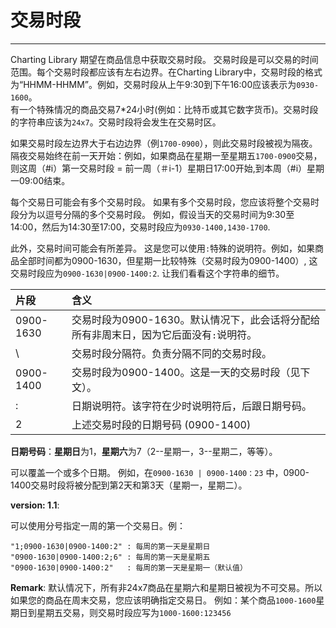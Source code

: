 # 交易时段

---

Charting Library 期望在商品信息中获取交易时段。 交易时段是可以交易的时间范围。每个交易时段都应该有左右边界。在Charting Library中，交易时段的格式为“HHMM-HHMM”。例如，交易时段从上午9:30到下午16:00应该表示为`0930-1600`。  
 有一个特殊情况的商品交易7\*24小时\(例如：比特币或其它数字货币\)。交易时段的字符串应该为`24x7`。交易时段将会发生在交易时区。

如果交易时段左边界大于右边边界（例`1700-0900`），则此交易时段被视为隔夜。隔夜交易始终在前一天开始：例如，如果商品在星期一至星期五`1700-0900`交易，则这周（\#i）第一交易时段 = 前一周（＃i-1）星期日17:00开始,到本周（\#i）星期一09:00结束。

每个交易日可能会有多个交易时段。 如果有多个交易时段，您应该将整个交易时段分为以逗号分隔的多个交易时段。 例如，假设当天的交易时间为9:30至14:00，然后为14:30至17:00，交易时段应为`0930-1400,1430-1700`.

此外，交易时间可能会有所差异。 这是您可以使用`:`特殊的说明符。例如，如果商品全部时间都为0900-1630，但星期一比较特殊（交易时段为0900-1400）, 这交易时段应为`0900-1630|0900-1400:2`.  让我们看看这个字符串的细节。

| **片段** | **含义** |
| :--- | :--- |
| 0900-1630 | 交易时段为0900-1630。默认情况下，此会话将分配给所有非周末日，因为它后面没有`:`说明符。 |
| \ | 交易时段分隔符。负责分隔不同的交易时段。 |
| 0900-1400 | 交易时段为0900-1400。这是一天的交易时段（见下文）。 |
| : | 日期说明符。该字符在少时说明符后，后跟日期号码。 |
| 2 | 上述交易时段的日期号码 \(0900-1400\) |

**日期号码**：**星期日**为1，**星期六**为7（2--星期一，3--星期二，等等）。

可以覆盖一个或多个日期。 例如，在`0900-1630 | 0900-1400：23` 中，0900-1400交易时段将被分配到第2天和第3天（星期一，星期二）。

**version: 1.1**:

可以使用分号指定一周的第一个交易日。例：

```
"1;0900-1630|0900-1400:2" : 每周的第一天是星期日
"0900-1630|0900-1400:2;6" : 每周的第一天是星期五
"0900-1630|0900-1400:2"   : 每周的第一天是星期一（默认值）

```

**Remark**: 默认情况下，所有非24x7商品在星期六和星期日被视为不可交易。所以如果您的商品在周末交易，您应该明确指定交易日。 例如：某个商品`1000-1600`星期日到星期五交易，则交易时段应写为`1000-1600:123456`

